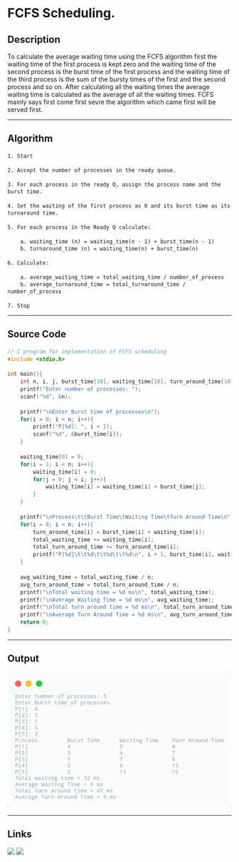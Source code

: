 # FCFS Scheduling.

## Description

To calculate the average waiting time using the FCFS algorithm first the waiting time of the first process is kept zero and the waiting time of the second process is the burst time of the first process and the waiting time of the third process is the sum of the bursty times of the first and the second process and so on. After calculating all the waiting times the average waiting time is calculated as the average of all the waiting times. FCFS mainly says first come first sevre the algorithm which came first will be served first.

---

## Algorithm

    1. Start

    2. Accept the number of processes in the ready queue.

    3. For each process in the ready Q, assign the process name and the burst time.

    4. Set the waiting of the first process as 0 and its burst time as its turnaround time.

    5. For each process in the Ready Q calculate:

        a. waiting_time (n) = waiting_time(n - 1) + burst_time(n - 1)
        b. turnaround_time (n) = waiting_time(n) + burst_time(n)

    6. Calculate:

        a. average_waiting_time = total_waiting_time / number_of_process
        b. average_turnaround_time = total_turnaround_time / number_of_process

    7. Stop

---

## Source Code

```c
// C program for implementation of FCFS scheduling
#include <stdio.h>

int main(){
    int n, i, j, burst_time[10], waiting_time[10], turn_around_time[10], total_waiting_time = 0, total_turn_around_time = 0, avg_waiting_time = 0, avg_turn_around_time = 0;
    printf("Enter number of processes: ");
    scanf("%d", &n);

    printf("\nEnter Burst time of processes\n");
    for(i = 0; i < n; i++){
        printf("P[%d]: ", i + 1);
        scanf("%d", &burst_time[i]);
    }

    waiting_time[0] = 0;
    for(i = 1; i < n; i++){
        waiting_time[i] = 0;
        for(j = 0; j < i; j++){
            waiting_time[i] = waiting_time[i] + burst_time[j];
        }
    }

    printf("\nProcess\t\tBurst Time\tWaiting Time\tTurn Around Time\n");
    for(i = 0; i < n; i++){
        turn_around_time[i] = burst_time[i] + waiting_time[i];
        total_waiting_time += waiting_time[i];
        total_turn_around_time += turn_around_time[i];
        printf("P[%d]\t\t%d\t\t%d\t\t%d\n", i + 1, burst_time[i], waiting_time[i], turn_around_time[i]);
    }

    avg_waiting_time = total_waiting_time / n;
    avg_turn_around_time = total_turn_around_time / n;
    printf("\nTotal waiting time = %d ms\n", total_waiting_time);
    printf("\nAverage Waiting Time = %d ms\n", avg_waiting_time);
    printf("\nTotal turn around time = %d ms\n", total_turn_around_time);
    printf("\nAverage Turn Around Time = %d ms\n", avg_turn_around_time);
    return 0;
}
```

---

## Output

![FCFS Scheduling](./LR05.png)

---

## Links

[<img src="https://img.shields.io/badge/-Replit-FF0000?style=for-the-badge&logo=replit">][replit]
[<img src="https://img.shields.io/badge/-GitHub-FF7F00?style=for-the-badge&logo=github">][github]

[replit]: https://replit.com/@kabirdeula/FCFS-Scheduling
[github]: https://github.com/kabirdeula/OperatingSystemLabReport/blob/main/src/Lab%20Report%2005/main.c